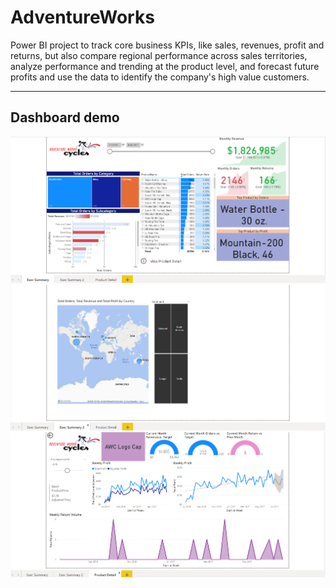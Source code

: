 # AdventureWorks

Power BI project to track core business KPIs, like sales, revenues, profit and returns, but also compare regional performance across sales territories, analyze performance and trending at the product level, and forecast future profits and use the data to identify the company's high value customers.

---
## Dashboard demo

![exec_summary](img/exec_summary.png)
![exec_summary_2](img/exec_summary_2.png)
![product_detail](img/product_detail.png)

